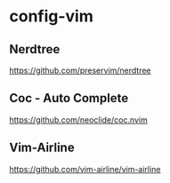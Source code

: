 # config-vim

## Nerdtree

https://github.com/preservim/nerdtree

## Coc - Auto Complete

https://github.com/neoclide/coc.nvim

## Vim-Airline

https://github.com/vim-airline/vim-airline
